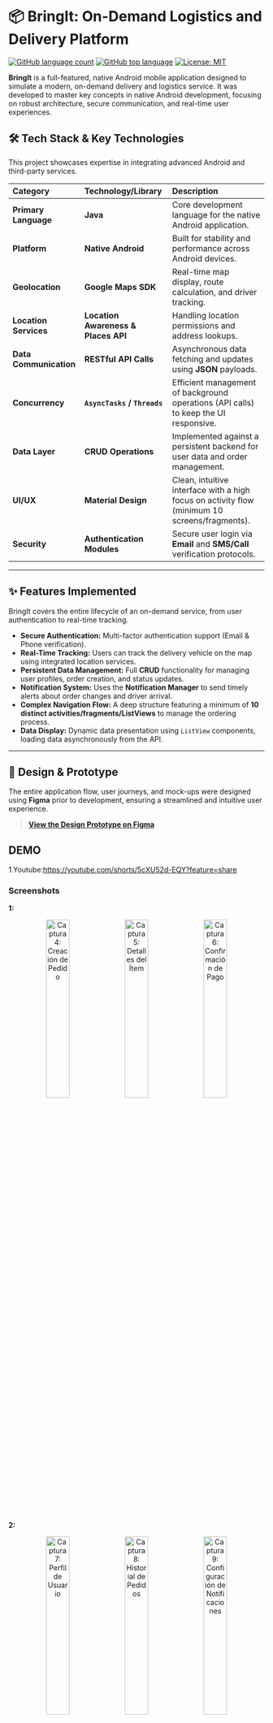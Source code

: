 # 📦 BringIt: On-Demand Logistics and Delivery Platform

[![GitHub language count](https://img.shields.io/github/languages/count/JoseJimenez-M/BringIt-Android-Delivery-App-Java)](https://github.com/JoseJimenez-M/BringIt-Android-Delivery-App-Java)
[![GitHub top language](https://img.shields.io/github/languages/top/JoseJimenez-M/BringIt-Android-Delivery-App-Java)](https://github.com/JoseJimenez-M/BringIt-Android-Delivery-App-Java)
[![License: MIT](https://img.shields.io/badge/License-MIT-yellow.svg)](https://opensource.org/licenses/MIT)

**BringIt** is a full-featured, native Android mobile application designed to simulate a modern, on-demand delivery and logistics service. It was developed to master key concepts in native Android development, focusing on robust architecture, secure communication, and real-time user experiences.

## 🛠️ Tech Stack & Key Technologies

This project showcases expertise in integrating advanced Android and third-party services.

| Category | Technology/Library | Description |
| :--- | :--- | :--- |
| **Primary Language** | **Java** | Core development language for the native Android application. |
| **Platform** | **Native Android** | Built for stability and performance across Android devices. |
| **Geolocation** | **Google Maps SDK** | Real-time map display, route calculation, and driver tracking. |
| **Location Services** | **Location Awareness & Places API** | Handling location permissions and address lookups. |
| **Data Communication** | **RESTful API Calls** | Asynchronous data fetching and updates using **JSON** payloads. |
| **Concurrency** | **`AsyncTasks` / `Threads`** | Efficient management of background operations (API calls) to keep the UI responsive. |
| **Data Layer** | **CRUD Operations** | Implemented against a persistent backend for user data and order management. |
| **UI/UX** | **Material Design** | Clean, intuitive interface with a high focus on activity flow (minimum 10 screens/fragments). |
| **Security** | **Authentication Modules** | Secure user login via **Email** and **SMS/Call** verification protocols. |

---

## ✨ Features Implemented

BringIt covers the entire lifecycle of an on-demand service, from user authentication to real-time tracking.

* **Secure Authentication:** Multi-factor authentication support (Email & Phone verification).
* **Real-Time Tracking:** Users can track the delivery vehicle on the map using integrated location services.
* **Persistent Data Management:** Full **CRUD** functionality for managing user profiles, order creation, and status updates.
* **Notification System:** Uses the **Notification Manager** to send timely alerts about order changes and driver arrival.
* **Complex Navigation Flow:** A deep structure featuring a minimum of **10 distinct activities/fragments/ListViews** to manage the ordering process.
* **Data Display:** Dynamic data presentation using `ListView` components, loading data asynchronously from the API.

---

## 🎨 Design & Prototype

The entire application flow, user journeys, and mock-ups were designed using **Figma** prior to development, ensuring a streamlined and intuitive user experience.

> **[View the Design Prototype on Figma](https://www.figma.com/design/jU5CDig08ld0ylWkXgtQNQ/ZE-DELIVERY?node-id=0-1&t=8vTOI3QXz7Tox8qk-1)**


## DEMO
1.Youtube:https://youtube.com/shorts/5cXU52d-EQY?feature=share

### Screenshots 

**1:**
<p align="center">
  <img src="https://github.com/user-attachments/assets/2407196f-004b-41ec-a71d-c27d1aad4797" width="30%" alt="Captura 4: Creación de Pedido"/>
  <img src="https://github.com/user-attachments/assets/3d110306-7d0a-47b8-aa6c-e933c0d1c039" width="30%" alt="Captura 5: Detalles del Ítem"/>
  <img src="https://github.com/user-attachments/assets/4144108d-2bda-455d-8471-e10f1dc9c0f8" width="30%" alt="Captura 6: Confirmación de Pago"/>
</p>

**2:**
<p align="center">
  <img src="https://github.com/user-attachments/assets/0be98932-1c03-4175-84e1-5530a4123c50" width="30%" alt="Captura 7: Perfil de Usuario"/>
  <img src="https://github.com/user-attachments/assets/4dc4026f-edcf-40d6-b5b0-c255711b42b6" width="30%" alt="Captura 8: Historial de Pedidos"/>
  <img src="https://github.com/user-attachments/assets/da6c6b41-70a7-4674-960f-51298140dd75" width="30%" alt="Captura 9: Configuración de Notificaciones"/>
</p>




